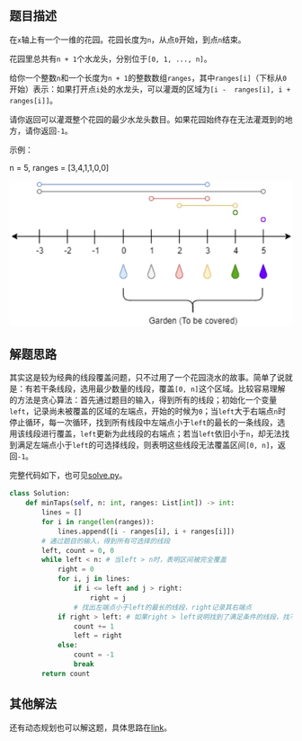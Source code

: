 ## 题目描述
在`x`轴上有一个一维的花园。花园长度为`n`，从点`0`开始，到点`n`结束。

花园里总共有`n + 1`个水龙头，分别位于`[0, 1, ..., n]`。

给你一个整数`n`和一个长度为`n + 1`的整数数组`ranges`，其中`ranges[i]`（下标从`0`开始）表示：如果打开点`i`处的水龙头，可以灌溉的区域为`[i -  ranges[i], i + ranges[i]]`。

请你返回可以灌溉整个花园的最少水龙头数目。如果花园始终存在无法灌溉到的地方，请你返回`-1`。

示例：

n = 5, ranges = [3,4,1,1,0,0]

![](1.png)

## 解题思路
其实这是较为经典的线段覆盖问题，只不过用了一个花园浇水的故事。简单了说就是：有若干条线段，选用最少数量的线段，覆盖`[0, n]`这个区域。比较容易理解的方法是贪心算法：首先通过题目的输入，得到所有的线段；初始化一个变量`left`，记录尚未被覆盖的区域的左端点，开始的时候为`0`；当`left`大于右端点`n`时停止循环，每一次循环，找到所有线段中左端点小于`left`的最长的一条线段，选用该线段进行覆盖，`left`更新为此线段的右端点；若当`left`依旧小于`n`，却无法找到满足左端点小于`left`的可选择线段，则表明这些线段无法覆盖区间`[0, n]`，返回`-1`。

完整代码如下，也可见[solve.py](./solve.py)。
```python
class Solution:
    def minTaps(self, n: int, ranges: List[int]) -> int:
        lines = []
        for i in range(len(ranges)):
            lines.append([i - ranges[i], i + ranges[i]])
        # 通过题目的输入，得到所有可选择的线段
        left, count = 0, 0
        while left < n: # 当left > n时，表明区间被完全覆盖
            right = 0
            for i, j in lines:
                if i <= left and j > right:
                    right = j
                # 找出左端点小于left的最长的线段，right记录其右端点
            if right > left: # 如果right > left说明找到了满足条件的线段，找不到则返回-1，说明这些线段无法覆盖区间
                count += 1
                left = right
            else:
                count = -1
                break
        return count
```

## 其他解法
还有动态规划也可以解这题，具体思路在[link](https://leetcode-cn.com/problems/minimum-number-of-taps-to-open-to-water-a-garden/solution/guan-gai-hua-yuan-de-zui-shao-shui-long-tou-shu-3/)。